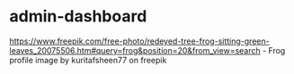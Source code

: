 # admin-dashboard
https://www.freepik.com/free-photo/redeyed-tree-frog-sitting-green-leaves_20075506.htm#query=frog&position=20&from_view=search - Frog profile image by kuritafsheen77 on freepik
